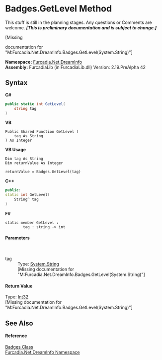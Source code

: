 # Badges.GetLevel Method 
This stuff is still in the planning stages. Any questions or Comments are welcome. _**\[This is preliminary documentation and is subject to change.\]**_

\[Missing <summary> documentation for "M:Furcadia.Net.DreamInfo.Badges.GetLevel(System.String)"\]

**Namespace:**&nbsp;<a href="N_Furcadia_Net_DreamInfo">Furcadia.Net.DreamInfo</a><br />**Assembly:**&nbsp;FurcadiaLib (in FurcadiaLib.dll) Version: 2.19.PreAlpha 42

## Syntax

**C#**<br />
``` C#
public static int GetLevel(
	string tag
)
```

**VB**<br />
``` VB
Public Shared Function GetLevel ( 
	tag As String
) As Integer
```

**VB Usage**<br />
``` VB Usage
Dim tag As String
Dim returnValue As Integer

returnValue = Badges.GetLevel(tag)
```

**C++**<br />
``` C++
public:
static int GetLevel(
	String^ tag
)
```

**F#**<br />
``` F#
static member GetLevel : 
        tag : string -> int 

```


#### Parameters
&nbsp;<dl><dt>tag</dt><dd>Type: <a href="http://msdn2.microsoft.com/en-us/library/s1wwdcbf" target="_blank">System.String</a><br />\[Missing <param name="tag"/> documentation for "M:Furcadia.Net.DreamInfo.Badges.GetLevel(System.String)"\]</dd></dl>

#### Return Value
Type: <a href="http://msdn2.microsoft.com/en-us/library/td2s409d" target="_blank">Int32</a><br />\[Missing <returns> documentation for "M:Furcadia.Net.DreamInfo.Badges.GetLevel(System.String)"\]

## See Also


#### Reference
<a href="T_Furcadia_Net_DreamInfo_Badges">Badges Class</a><br /><a href="N_Furcadia_Net_DreamInfo">Furcadia.Net.DreamInfo Namespace</a><br />